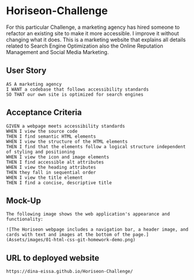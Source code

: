 # Horiseon-Challenge
For this particular Challenge, a marketing agency has hired someone to refactor an existing site to make it more accessible. I improve it without changing what it does.
This is a marketing website that explains all details related to Search Engine Optimization also the Online Reputation Management and Social Media Marketing.

## User Story
```
AS A marketing agency
I WANT a codebase that follows accessibility standards
SO THAT our own site is optimized for search engines
```

## Acceptance Criteria
```
GIVEN a webpage meets accessibility standards
WHEN I view the source code
THEN I find semantic HTML elements
WHEN I view the structure of the HTML elements
THEN I find that the elements follow a logical structure independent of styling and positioning
WHEN I view the icon and image elements
THEN I find accessible alt attributes
WHEN I view the heading attributes
THEN they fall in sequential order
WHEN I view the title element
THEN I find a concise, descriptive title
```

## Mock-Up
```
The following image shows the web application's appearance and functionality:

![The Horiseon webpage includes a navigation bar, a header image, and cards with text and images at the bottom of the page.](Assets/images/01-html-css-git-homework-demo.png)
```

## URL to deployed website
```
https://dina-eissa.github.io/Horiseon-Challenge/


